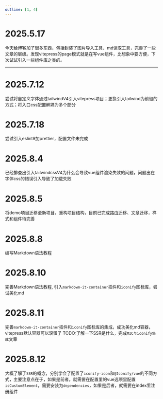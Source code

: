 ```yaml
---
outline: [1, 4]
---
```


# 2025.5.17

今天给博客加了很多东西，包括封装了图片导入工具、md读取工具，完善了一些文章的层级。发现vitepress的page模式就是在写vue组件，比想象中要方便，下次试试引入一些组件库之类的。

---

# 2025.7.12

尝试将自定义字体通过tailwindV4引入vitepress项目；更换引入tailwind为前缀的方式；将入口css配置解耦为多个部分

# 2025.7.18
尝试引入eslint9加prettier，配置文件未完成

# 2025.8.4
已经排查出引入tailwindcssV4为什么会导致vue组件渲染失效的问题，问题出在字体css的错误引入导致了加载失败

# 2025.8.5
将demo项目迁移至新项目，重构项目结构，目前已完成路由迁移、文章迁移，样式和组件待完善

# 2025.8.8
编写Markdown语法教程

# 2025.8.10
完善Markdown语法教程, 引入`markdown-it-container`插件和`iconify`图标库，尝试美化md

# 2025.8.11
完善`markdown-it-container`插件和`iconify`图标库的集成，成功美化md容器，vitepress默认容器可以滚蛋了
TODO:了解一下SSR是什么，完成`MIC与iconify集成`文章

# 2025.8.12
大概了解了`SSR`的概念，分别学会了配置了`iconify-icon`和`@Iconify/vue`的不同方式，主要注意点在于，如果是前者，就需要在配置里的vue选项里配置`isCustomElement`，需要安装为`dependencies`，如果是后者，就需要在index里注册组件